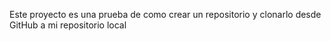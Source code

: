Este proyecto es una prueba de como crear un repositorio y clonarlo desde GitHub a mi repositorio local